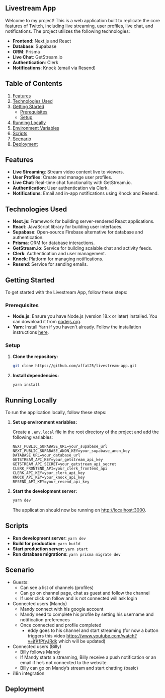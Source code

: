 ## Livestream App

Welcome to my project! This is a web application built to replicate the core features of Twitch, including live streaming, user profiles, live chat, and notifications. The project utilizes the following technologies:

- **Frontend**: Next.js and React
- **Database**: Supabase
- **ORM**: Prisma
- **Live Chat**: GetStream.io
- **Authentication**: Clerk
- **Notifications**: Knock (email via Resend)
  
## Table of Contents

1. [Features](#features)
2. [Technologies Used](#technologies-used)
3. [Getting Started](#getting-started)
   - [Prerequisites](#prerequisites)
   - [Setup](#setup)
4. [Running Locally](#running-locally)
5. [Environment Variables](#environment-variables)
6. [Scripts](#scripts)
7. [Scenario](#scenario)
8. [Deployment](#deployment)

## Features

- **Live Streaming**: Stream video content live to viewers.
- **User Profiles**: Create and manage user profiles.
- **Live Chat**: Real-time chat functionality with GetStream.io.
- **Authentication**: User authentication via Clerk.
- **Notifications**: Email and in-app notifications using Knock and Resend.

## Technologies Used

- **Next.js**: Framework for building server-rendered React applications.
- **React**: JavaScript library for building user interfaces.
- **Supabase**: Open-source Firebase alternative for database and authentication.
- **Prisma**: ORM for database interactions.
- **GetStream.io**: Service for building scalable chat and activity feeds.
- **Clerk**: Authentication and user management.
- **Knock**: Platform for managing notifications.
- **Resend**: Service for sending emails.

## Getting Started

To get started with the Livestream App, follow these steps:

### Prerequisites

- **Node.js**: Ensure you have Node.js (version 18.x or later) installed. You can download it from [nodejs.org](https://nodejs.org/).
- **Yarn**: Install Yarn if you haven't already. Follow the installation instructions [here](https://classic.yarnpkg.com/en/docs/install).

### Setup

1. **Clone the repository:**

    ```bash
    git clone https://github.com/affat25/livestream-app.git
    ```

2. **Install dependencies:**

    ```bash
    yarn install
    ```

## Running Locally

To run the application locally, follow these steps:

1. **Set up environment variables:**

    Create a `.env.local` file in the root directory of the project and add the following variables:

    ```env
    NEXT_PUBLIC_SUPABASE_URL=your_supabase_url
    NEXT_PUBLIC_SUPABASE_ANON_KEY=your_supabase_anon_key
    DATABASE_URL=your_database_url
    GETSTREAM_API_KEY=your_getstream_api_key
    GETSTREAM_API_SECRET=your_getstream_api_secret
    CLERK_FRONTEND_API=your_clerk_frontend_api
    CLERK_API_KEY=your_clerk_api_key
    KNOCK_API_KEY=your_knock_api_key
    RESEND_API_KEY=your_resend_api_key
    ```

2. **Start the development server:**

    ```bash
    yarn dev
    ```

    The application should now be running on [http://localhost:3000](http://localhost:3000).

## Scripts

- **Run development server**: `yarn dev`
- **Build for production**: `yarn build`
- **Start production server**: `yarn start`
- **Run database migrations**: `yarn prisma migrate dev`

## Scenario

- Guests:
  - Can see a list of channels (profiles)
  - Can go on channel page, chat as guest and follow the channel
  - If user click on follow and is not connected will ask login
- Connected users (Mandy)
  - Mandy connect with his google account
  - Mandy need to complete his profile by setting his username and notification preferences
  - Once connected and profile completed
    - eddy goes to his channel and start streaming (for now a button triggers this video https://www.youtube.com/watch?v=jfKfPfyJRdk which will be updated)
- Connected users (Billy)
  - Billy follows Mandy
  - If Mandy starts a streaming, Billy receive a push notification or an email if he’s not connected to the website.
  -  Billy can go on Mandy’s stream and start chatting (basic)
- i18n integration

## Deployment
